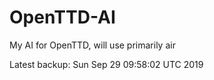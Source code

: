 # OpenTTD-AI
My AI for OpenTTD, will use primarily air

Latest backup: Sun Sep 29 09:58:02 UTC 2019
